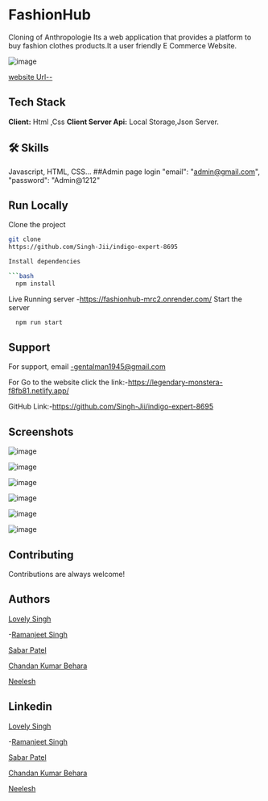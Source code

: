 # FashionHub
Cloning of Anthropologie
Its a web application that provides a platform to buy fashion clothes products.It a user friendly E Commerce Website.

![image](https://user-images.githubusercontent.com/118505620/221520169-22cb8c53-0fdd-4e8b-a018-80c4ab3ee5e9.png)


[website Url--](https://eclectic-jelly-7ae5cd.netlify.app/)
## Tech Stack
**Client:** Html ,Css
**Client Server Api:** Local Storage,Json Server.
## 🛠 Skills
Javascript, HTML, CSS...
##Admin page login 
 "email": "admin@gmail.com",
"password": "Admin@1212"

## Run Locally

Clone the project
```bash
git clone
https://github.com/Singh-Jii/indigo-expert-8695

Install dependencies

```bash
  npm install
```
Live Running server  -https://fashionhub-mrc2.onrender.com/
Start the server

```bash
  npm run start
```
## Support
For support, email -gentalman1945@gmail.com 

For Go to the website click the link:-https://legendary-monstera-f8fb81.netlify.app/

GitHub Link:-https://github.com/Singh-Jii/indigo-expert-8695
## Screenshots
![image](https://user-images.githubusercontent.com/118505620/221416485-6cf1af70-d698-4312-960a-00273632ffd6.png)

 
![image](https://user-images.githubusercontent.com/118505620/221416678-69cc7569-d686-462e-87f5-c64cb98eac78.png)


![image](https://user-images.githubusercontent.com/118505620/221422216-1d4b6a98-f4e1-4555-9050-a96585157311.png)



![image](https://user-images.githubusercontent.com/118505620/221422268-0f58a12f-1154-4367-b5ff-3db9b69b7c33.png)



![image](https://user-images.githubusercontent.com/118505620/221422455-c0711c6f-7fd7-4638-8363-a60b0066d8f2.png)




![image](https://user-images.githubusercontent.com/118505620/221417339-510aad74-3ce2-44a1-b16f-55cbb01b3033.png)
## Contributing

Contributions are always welcome!
## Authors
[Lovely Singh](https://github.com/gzbsingh/Singh-Jii)

-[Ramanjeet Singh](https://github.com/gzbsingh)

 [Sabar Patel](https://github.com/saber003)
 
 [Chandan Kumar Behara](https://github.com/chandankumar1425)
 
 [Neelesh](https://github.com/Neelachari)
## Linkedin
[Lovely Singh](https://www.linkedin.com/in/lovely-kumari-86189a215)

-[Ramanjeet Singh](https://www.linkedin.com/in/ramanjeet-singh-212430190/)

 [Sabar Patel](https://www.linkedin.com/in/saber-patel-992ab814a/)
 
 [Chandan Kumar Behara](https://www.linkedin.com/in/kaushikchandan6372/)
 
 [Neelesh](https://www.linkedin.com/in/neelesh-n-h-2704a7196/)
 

 
 
 
 
 


 

